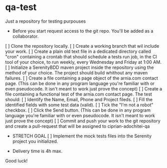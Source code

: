 # qa-test
Just a repository for testing purpouses

* Before you start request access to the git repo. You'll be added as a collaborator.

[ ] Clone the repository locally.
[ ] Create a working branch that wil include your work.
[ ] Create a plain old text file in a dedicated directory called "cron" containing a crontab that should schedule a tests run job, in the CI tool of your choice, to run weekly, every Wednesday and Friday at 1:00 AM.
[ ] Initialize a SerenityBDD maven project inside the repository using the method of your choice. The project should build whithout any maven failures.
[ ] Create a file containing a page object of the arnia.com contact page. (This can be done in any program language you're familiar with or even pseudocode. It isn't meant to work just prove the concept)
[ ] Create a file containing a functional test of the arnia.com contact page. The test should:
  [ ] Identify the Name, Email, Phone and Project fileds.
  [ ] Fill the identified fields with some test data (valid).
  [ ] Tick the "I'm not a robot" checkbox.
  [ ] Click the Send button.
  (This can be done in any program language you're familiar with or even pseudocode. It isn't meant to work just prove the concept)
[ ] Commit and push your work to the git repository and create a pull-request that will be assigned to ciprian-adochitei-qa

* STRETCH GOAL
  [ ] Implement the mock tests files into the Serenity project you initialized.

* Delivery time is 4h max.

Good luck!